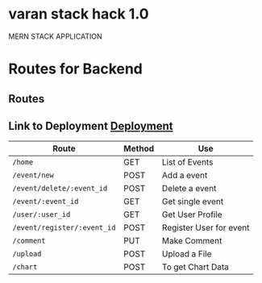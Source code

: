 
# varan stack hack 1.0
MERN STACK APPLICATION

# Routes for Backend
## Routes



## Link to Deployment [Deployment](https://varan-hack.herokuapp.com)

Route  | Method | Use
| ---- | ----- | -----|
|`/home`  |  GET | List of Events |
|`/event/new` | POST | Add a event  |
|`/event/delete/:event_id` | POST | Delete a event  |
|`/event/:event_id` | GET |  Get single event  |
|`/user/:user_id` | GET | Get User Profile  |
|`/event/register/:event_id` | POST | Register User for event  |
|`/comment` |  PUT  | Make Comment |
|`/upload`  |  POST | Upload a File |
|`/chart`   |  POST | To get Chart Data |

